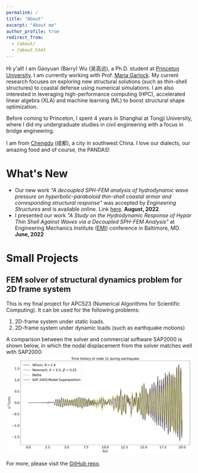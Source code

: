 ```yaml
---
permalink: /
title: "About"
excerpt: "About me"
author_profile: true
redirect_from: 
  - /about/
  - /about.html
---
```


Hi y'all! I am Gaoyuan (Barry) Wu (吴高远), a Ph.D. student at [Princeton University](https://www.princeton.edu). I am currently working with Prof. [Maria Garlock](https://garlock.princeton.edu). My current research focuses on exploring new structural solutions (such as thin-shell structures) to coastal defense using numerical simulations. I am also interested in leveraging high-performance computing (HPC), accelerated linear algebra (XLA) and machine learning (ML) to boost structural shape optimization.

Before coming to Princeton, I spent 4 years in Shanghai at Tongji University, where I did my undergraduate studies in civil engineering with a focus in bridge engineering.

I am from [Chengdu](https://en.wikipedia.org/wiki/Chengdu) (成都), a city in southwest China. I love our dialects, our amazing food and of course, the PANDAS! 


What's New
=====
- Our new work *"A decoupled SPH-FEM analysis of hydrodynamic wave pressure on hyperbolic-paraboloid thin-shell coastal armor and corresponding structural response"* was accepted by *Engineering Structures* and is available online. Link [here](https://doi.org/10.1016/j.engstruct.2022.114738). **August, 2022**
- I presented our work *"A Study on the Hydrodynamic Response of Hypar Thin Shell Against Waves via a Decoupled SPH-FEM Analysis"* at Engineering Mechanics Institute ([EMI](https://www.emi-conference.org/)) conference in Baltimore, MD. **June, 2022**


# Small Projects
## FEM solver of structural dynamics problem for 2D frame system

This is my final project for APC523 (Numerical Algorithms for Scientific Computing). It can be used for the following problems:
1. 2D-frame system under static loads.
1. 2D-frame system under dynamic loads (such as earthquake motions)

A comparison between the solver and commercial software SAP2000 is shown below, in which the nodal displacement from the solver matches well with SAP2000:
<img src="/images/SolverSAP.png" alt="drawing" width="600"/>

For more, please visit the [GitHub repo](https://github.com/GaoyuanWu/NumericalAlgorithms4StructuralDynamics).




